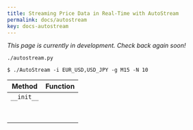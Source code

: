 ```yaml
---
title: Streaming Price Data in Real-Time with AutoStream
permalink: docs/autostream
key: docs-autostream
---
```


*This page is currently in development. Check back again soon!*











`./autostream.py`


```
$ ./AutoStream -i EUR_USD,USD_JPY -g M15 -N 10
```



|           Method           | Function                                                                                           |
| :------------------------: | -------------------------------------------------------------------------------------------------- |
|         `__init__`         |    |
|         |       |
|         |       |
|         |       |
|         |       |
|         |       |
|         |       |
|         |       |
|         |       |




